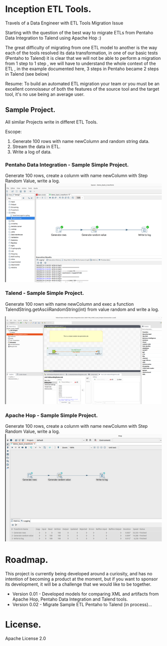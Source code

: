 # Inception ETL Tools.
Travels of a Data Engineer with ETL Tools Migration Issue

Starting with the question of the best way to migrate ETLs from Pentaho Data Integration to Talend using Apache Hop :)

The great difficulty of migrating from one ETL model to another is the way each of the tools resolved its data transformation, in one of our basic tests (Pentaho to Talend) it is clear that we will not be able to perform a migration from 1 step to 1 step , we will have to understand the whole context of the ETL , in the example documented here, 3 steps in Pentaho became 2 steps in Talend (see below)

Resume:
 To build an automated ETL migration your team or you must be an excellent connoisseur of both the features of the source tool and the target tool, it's no use being an average user. 
 
## Sample Project.

All similar Projects write in differet ETL Tools.
 
Escope:
1) Generate 100 rows with name newColumn and random string data.
2) Stream the data in ETL.
3) Write a log of data. 


### Pentaho Data Integration - Sample Simple Project.
Generate 100 rows, create a colunm with name newColumn with Step Random Value, write a log.
![Pentaho Data Integration Project](documentations/images/pentaho-data-integration-demo-sample-project.png)
 
### Talend - Sample Simple Project.
Generate 100 rown with name newColumn and exec a function TalendString.getAsciiRandomString(int) from value random and write a log. 

![Talend Project](documentations/images/talend-demo-sample-project.png)

### Apache Hop - Sample Simple Project.
Generate 100 rows, create a colunm with name newColumn with Step Random Value, write a log.
![Apache Hop Project](documentations/images/apache-hop-demo-sample-project.png)


# Roadmap.
This project is currently being developed around a curiosity, and has no intention of becoming a product at the moment, but if you want to sponsor its development, it will be a challenge that we would like to be together.

- Version 0.01 - Developed models for comparing XML and artifacts from Apache Hop, Pentaho Data Integration and Talend tools. 
- Version 0.02 - Migrate Sample ETL Pentaho to Talend (in process)...

# License.
Apache License 2.0
